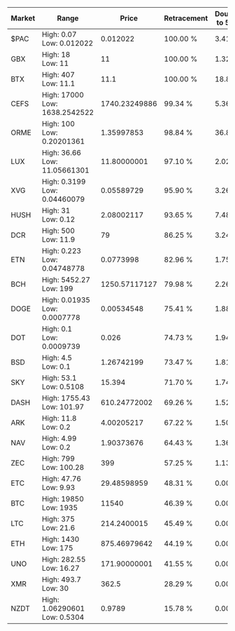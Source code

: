 | Market | Range | Price| Retracement | Doubles to 50% |
| --- | --- | --- | --- | --- |
| $PAC | High: 0.07<br />Low: 0.012022 | 0.012022 | 100.00 % | 3.41 |
| GBX | High: 18<br />Low: 11 | 11 | 100.00 % | 1.32 |
| BTX | High: 407<br />Low: 11.1 | 11.1 | 100.00 % | 18.83 |
| CEFS | High: 17000<br />Low: 1638.2542522 | 1740.23249886 | 99.34 % | 5.36 |
| ORME | High: 100<br />Low: 0.20201361 | 1.35997853 | 98.84 % | 36.84 |
| LUX | High: 36.66<br />Low: 11.05661301 | 11.80000001 | 97.10 % | 2.02 |
| XVG | High: 0.3199<br />Low: 0.04460079 | 0.05589729 | 95.90 % | 3.26 |
| HUSH | High: 31<br />Low: 0.12 | 2.08002117 | 93.65 % | 7.48 |
| DCR | High: 500<br />Low: 11.9 | 79 | 86.25 % | 3.24 |
| ETN | High: 0.223<br />Low: 0.04748778 | 0.0773998 | 82.96 % | 1.75 |
| BCH | High: 5452.27<br />Low: 199 | 1250.57117127 | 79.98 % | 2.26 |
| DOGE | High: 0.01935<br />Low: 0.0007778 | 0.00534548 | 75.41 % | 1.88 |
| DOT | High: 0.1<br />Low: 0.0009739 | 0.026 | 74.73 % | 1.94 |
| BSD | High: 4.5<br />Low: 0.1 | 1.26742199 | 73.47 % | 1.81 |
| SKY | High: 53.1<br />Low: 0.5108 | 15.394 | 71.70 % | 1.74 |
| DASH | High: 1755.43<br />Low: 101.97 | 610.24772002 | 69.26 % | 1.52 |
| ARK | High: 11.8<br />Low: 0.2 | 4.00205217 | 67.22 % | 1.50 |
| NAV | High: 4.99<br />Low: 0.2 | 1.90373676 | 64.43 % | 1.36 |
| ZEC | High: 799<br />Low: 100.28 | 399 | 57.25 % | 1.13 |
| ETC | High: 47.76<br />Low: 9.93 | 29.48598959 | 48.31 % | 0.00 |
| BTC | High: 19850<br />Low: 1935 | 11540 | 46.39 % | 0.00 |
| LTC | High: 375<br />Low: 21.6 | 214.2400015 | 45.49 % | 0.00 |
| ETH | High: 1430<br />Low: 175 | 875.46979642 | 44.19 % | 0.00 |
| UNO | High: 282.55<br />Low: 16.27 | 171.90000001 | 41.55 % | 0.00 |
| XMR | High: 493.7<br />Low: 30 | 362.5 | 28.29 % | 0.00 |
| NZDT | High: 1.06290601<br />Low: 0.5304 | 0.9789 | 15.78 % | 0.00 |
